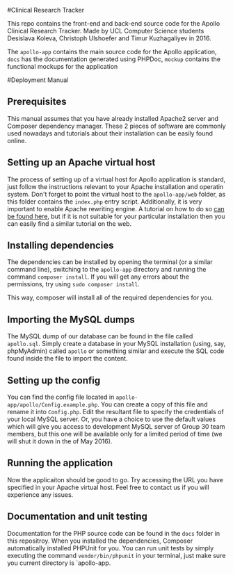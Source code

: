 #Clinical Research Tracker

This repo contains the front-end and back-end source code for the Apollo Clinical Research Tracker. Made by UCL Computer Science students Desislava Koleva, Christoph Ulshoefer and Timur Kuzhagaliyev in 2016.

The `apollo-app` contains the main source code for the Apollo application, `docs` has the documentation generated using PHPDoc, `mockup` contains the functional mockups for the application

#Deployment Manual

## Prerequisites

This manual assumes that you have already installed Apache2 server and Composer dependency manager. These 2 pieces of software are commonly used nowadays and tutorials about their installation can be easily found online.

## Setting up an Apache virtual host

The process of setting up of a virtual host for Apollo application is standard, just follow the instructions relevant to your Apache installation and operatin system. Don't forget to point the virtual host to the `apollo-app/web` folder, as this folder contains the `index.php` entry script. Additionally, it is very important to enable Apache rewriting engine. A tutorial on how to do so [can be found here](https://www.digitalocean.com/community/tutorials/how-to-set-up-mod_rewrite-for-apache-on-ubuntu-14-04), but if it is not suitable for your particular installation then you can easily find a similar tutorial on the web.

## Installing dependencies

The dependencies can be installed by opening the terminal (or a similar command line), switching to the `apollo-app` directory and running the command `composer install`. If you will get any errors about the permissions, try using `sudo composer install`.

This way, composer will install all of the required dependencies for you.

##  Importing the MySQL dumps

The MySQL dump of our database can be found in the file called `apollo.sql`. Simply create a database in your MySQL installation (using, say, phpMyAdmin) called `apollo` or something similar and execute the SQL code found inside the file to import the content.

## Setting up the config

You can find the config file located in `apollo-app/apollo/Config.example.php`. You can create a copy of this file and rename it into `Config.php`. Edit the resultant file to specify the credentials of your local MySQL server. Or, you have a choice to use the default values which will give you access to development MySQL server of Group 30 team members, but this one will be available only for a limited period of time (we will shut it down in the of May 2016).

## Running the application

Now the applicaiton should be good to go. Try accessing the URL you have specified in your Apache virtual host. Feel free to contact us if you will experience any issues.

## Documentation and unit testing

Documentation for the PHP source code can be found in the `docs` folder in this repositroy. When you installed the dependencies, Composer automatically installed PHPUnit for you. You can run unit tests by simply executing the command `vendor/bin/phpunit` in your terminal, just make sure you current directory is `apollo-app.
